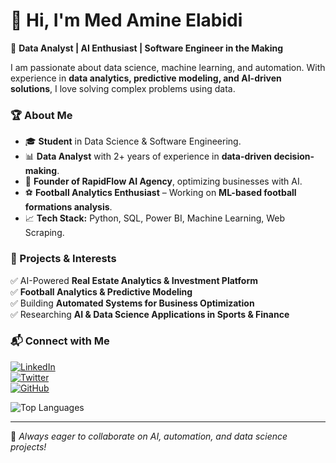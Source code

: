 # 👋 Hi, I'm Med Amine Elabidi  

🚀 **Data Analyst | AI Enthusiast | Software Engineer in the Making**  

I am passionate about data science, machine learning, and automation. With experience in **data analytics, predictive modeling, and AI-driven solutions**, I love solving complex problems using data.  

### 🏆 About Me  
- 🎓 **Student** in Data Science & Software Engineering.  
- 📊 **Data Analyst** with 2+ years of experience in **data-driven decision-making**.  
- 🏢 **Founder of RapidFlow AI Agency**, optimizing businesses with AI.  
- ⚽ **Football Analytics Enthusiast** – Working on **ML-based football formations analysis**.  
- 📈 **Tech Stack:** Python, SQL, Power BI, Machine Learning, Web Scraping.  

### 📌 Projects & Interests  
✅ AI-Powered **Real Estate Analytics & Investment Platform**  
✅ **Football Analytics & Predictive Modeling**  
✅ Building **Automated Systems for Business Optimization**  
✅ Researching **AI & Data Science Applications in Sports & Finance**  

### 📬 Connect with Me  
[![LinkedIn](https://img.shields.io/badge/-LinkedIn-blue?style=flat&logo=linkedin)](https://www.linkedin.com/in/your-link)  
[![Twitter](https://img.shields.io/badge/-Twitter-blue?style=flat&logo=twitter)](https://twitter.com/your-handle)  
[![GitHub](https://img.shields.io/badge/-GitHub-black?style=flat&logo=github)](https://github.com/MedAmineElabidi)  

![Top Languages](https://github-readme-stats.vercel.app/api/top-langs/?username=MedAmineElabidi&layout=compact&theme=radical)

---

🔹 *Always eager to collaborate on AI, automation, and data science projects!*  
